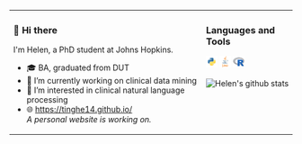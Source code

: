 
<table>
  <tbody>
    <tr>
      <td valign="top">
        <h3>👋 Hi there</h3>
        <p>I'm Helen, a PhD student at Johns Hopkins.</p>
        <ul>
          <li>🎓 BA, graduated from DUT</li>
          <li>🔭 I’m currently working on clinical data mining</li>
          <li>🌱 I’m interested in clinical natural language processing</li>
          <li>🌐 <a href="https://tinghe14.github.io/" target="_blank">https://tinghe14.github.io/</a><br /><i>A personal website is working on.</i></li>
        </ul>
      </td>
      <td valign="top">
        <h3>Languages and Tools</h3>
        <code><img height="20" src="https://raw.githubusercontent.com/github/explore/80688e429a7d4ef2fca1e82350fe8e3517d3494d/topics/python/python.png"></code>
        <code><img height="20" src="https://raw.githubusercontent.com/github/explore/80688e429a7d4ef2fca1e82350fe8e3517d3494d/topics/java/java.png"></code>
        <code><img height="20" src="https://raw.githubusercontent.com/github/explore/80688e429a7d4ef2fca1e82350fe8e3517d3494d/topics/r/r.png"></code>
        <br />
        <br />
        <img alt="Helen's github stats" src="https://github-readme-stats.vercel.app/api?username=tinghe14&show_icons=true&count_private=true&include_all_commits=true&theme=github_dark" />
      </td>
    </tr>
  </tbody>
</table>
